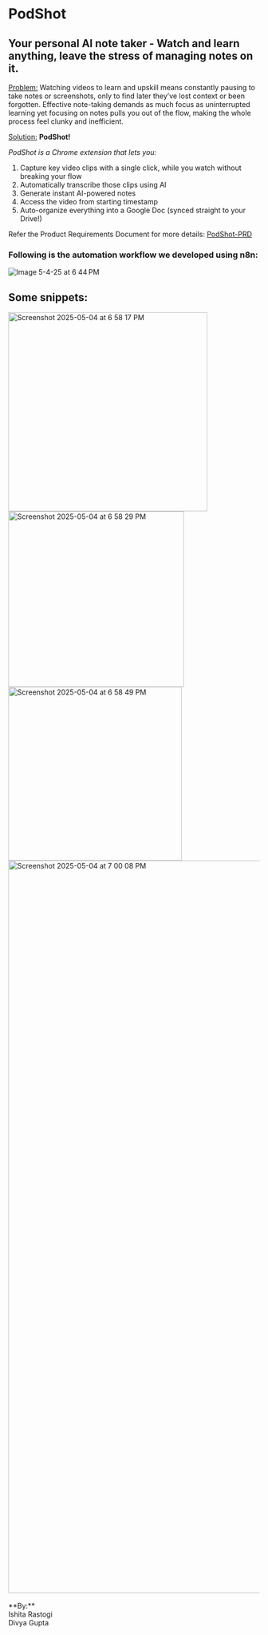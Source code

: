 # PodShot
## Your personal AI note taker - Watch and learn anything, leave the stress of managing notes on it.

<ins>Problem:</ins> Watching videos to learn and upskill means constantly pausing to take notes or screenshots, only to find later they’ve lost context or been forgotten. Effective note-taking demands as much focus as uninterrupted learning yet focusing on notes pulls you out of the flow, making the whole process feel clunky and inefficient. 

<ins>Solution:</ins> **PodShot!**

*PodShot is a Chrome extension that lets you:*
1. Capture key video clips with a single click, while you watch without breaking your flow 
2. Automatically transcribe those clips using AI
3. Generate instant AI-powered notes
4. Access the video from starting timestamp
5. Auto-organize everything into a Google Doc (synced straight to your Drive!)

Refer the Product Requirements Document for more details: <a href="PodShot-PRD.pdf" class="image fit"><img src="images/marr_pic.jpg" alt="">PodShot-PRD</a>


### Following is the automation workflow we developed using n8n:

![Image 5-4-25 at 6 44 PM](https://github.com/user-attachments/assets/ca750532-7508-4f12-aca5-7207b31e7d35)

## Some snippets:

<img width="399" alt="Screenshot 2025-05-04 at 6 58 17 PM" src="https://github.com/user-attachments/assets/989380a4-7c7a-440f-b305-c66b86306044" />
  
<img width="352" alt="Screenshot 2025-05-04 at 6 58 29 PM" src="https://github.com/user-attachments/assets/ecdb063c-9f6d-47a7-957c-7e3cf8578340" />  
  
<img width="348" alt="Screenshot 2025-05-04 at 6 58 49 PM" src="https://github.com/user-attachments/assets/161fcd7f-265a-48e4-bdb4-fbce954e0dea" />
  
<img width="1468" alt="Screenshot 2025-05-04 at 7 00 08 PM" src="https://github.com/user-attachments/assets/4353e3b3-286e-4374-83a6-c57f9de51912" />
<br/>
<br/>
**By:** 
<br/>
Ishita Rastogi<br/>
Divya Gupta<br/>

